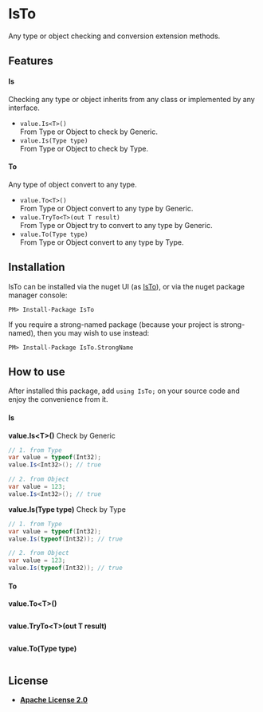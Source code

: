 # IsTo
Any type or object checking and conversion extension methods.

## Features
#### Is
Checking any type or object inherits from any class or implemented by any interface.
* `value.Is<T>()`<br>
    From Type or Object to check by Generic. 
* `value.Is(Type type)`<br>
    From Type or Object to check by Type. 

#### To
Any type of object convert to any type.
* `value.To<T>()`<br>
    From Type or Object convert to any type by Generic. 
* `value.TryTo<T>(out T result)`<br>
    From Type or Object try to convert to any type by Generic. 
* `value.To(Type type)`<br>
    From Type or Object convert to any type by Type. 

## Installation
IsTo can be installed via the nuget UI (as [IsTo](https://www.nuget.org/packages/IsTo/)), or via the nuget package manager console:
```
PM> Install-Package IsTo
```
If you require a strong-named package (because your project is strong-named), then you may wish to use instead:
```
PM> Install-Package IsTo.StrongName
```

## How to use
After installed this package, add `using IsTo;` on your source code and enjoy the convenience from it.

#### Is
**value.Is&lt;T&gt;()** Check by Generic
```C#
// 1. from Type
var value = typeof(Int32);
value.Is<Int32>(); // true

// 2. from Object
var value = 123;
value.Is<Int32>(); // true
```

**value.Is(Type type)** Check by Type
```C#
// 1. from Type
var value = typeof(Int32);
value.Is(typeof(Int32)); // true

// 2. from Object
var value = 123;
value.Is(typeof(Int32)); // true
```


#### To
**value.To&lt;T&gt;()**
```C#
```

**value.TryTo&lt;T&gt;(out T result)**
```C#
```

**value.To(Type type)**
```C#
```

## License
* __[Apache License 2.0](http://www.apache.org/licenses/LICENSE-2.0)__
